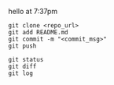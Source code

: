 hello at 7:37pm

```
git clone <repo_url>
git add README.md
git commit -m "<commit_msg>"
git push

git status
git diff
git log
```